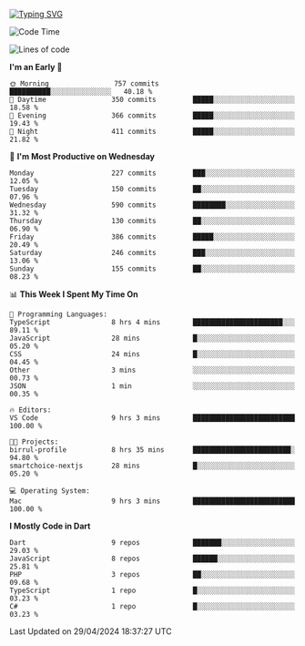 
<a href="https://git.io/typing-svg"><img src="https://readme-typing-svg.demolab.com?font=Source+Code+Pro&pause=1000&random=false&width=435&lines=Hey+%F0%9F%A5%B6+iam+Yaskraz" alt="Typing SVG" /></a>
<!--START_SECTION:waka-->
![Code Time](http://img.shields.io/badge/Code%20Time-237%20hrs%2016%20mins-blue)

![Lines of code](https://img.shields.io/badge/From%20Hello%20World%20I%27ve%20Written-703.8%20thousand%20lines%20of%20code-blue)

**I'm an Early 🐤** 

```text
🌞 Morning                757 commits         ██████████░░░░░░░░░░░░░░░   40.18 % 
🌆 Daytime                350 commits         █████░░░░░░░░░░░░░░░░░░░░   18.58 % 
🌃 Evening                366 commits         █████░░░░░░░░░░░░░░░░░░░░   19.43 % 
🌙 Night                  411 commits         █████░░░░░░░░░░░░░░░░░░░░   21.82 % 
```
📅 **I'm Most Productive on Wednesday** 

```text
Monday                   227 commits         ███░░░░░░░░░░░░░░░░░░░░░░   12.05 % 
Tuesday                  150 commits         ██░░░░░░░░░░░░░░░░░░░░░░░   07.96 % 
Wednesday                590 commits         ████████░░░░░░░░░░░░░░░░░   31.32 % 
Thursday                 130 commits         ██░░░░░░░░░░░░░░░░░░░░░░░   06.90 % 
Friday                   386 commits         █████░░░░░░░░░░░░░░░░░░░░   20.49 % 
Saturday                 246 commits         ███░░░░░░░░░░░░░░░░░░░░░░   13.06 % 
Sunday                   155 commits         ██░░░░░░░░░░░░░░░░░░░░░░░   08.23 % 
```


📊 **This Week I Spent My Time On** 

```text
💬 Programming Languages: 
TypeScript               8 hrs 4 mins        ██████████████████████░░░   89.11 % 
JavaScript               28 mins             █░░░░░░░░░░░░░░░░░░░░░░░░   05.20 % 
CSS                      24 mins             █░░░░░░░░░░░░░░░░░░░░░░░░   04.45 % 
Other                    3 mins              ░░░░░░░░░░░░░░░░░░░░░░░░░   00.73 % 
JSON                     1 min               ░░░░░░░░░░░░░░░░░░░░░░░░░   00.35 % 

🔥 Editors: 
VS Code                  9 hrs 3 mins        █████████████████████████   100.00 % 

🐱‍💻 Projects: 
birrul-profile           8 hrs 35 mins       ████████████████████████░   94.80 % 
smartchoice-nextjs       28 mins             █░░░░░░░░░░░░░░░░░░░░░░░░   05.20 % 

💻 Operating System: 
Mac                      9 hrs 3 mins        █████████████████████████   100.00 % 
```

**I Mostly Code in Dart** 

```text
Dart                     9 repos             ███████░░░░░░░░░░░░░░░░░░   29.03 % 
JavaScript               8 repos             ██████░░░░░░░░░░░░░░░░░░░   25.81 % 
PHP                      3 repos             ██░░░░░░░░░░░░░░░░░░░░░░░   09.68 % 
TypeScript               1 repo              █░░░░░░░░░░░░░░░░░░░░░░░░   03.23 % 
C#                       1 repo              █░░░░░░░░░░░░░░░░░░░░░░░░   03.23 % 
```




 Last Updated on 29/04/2024 18:37:27 UTC
<!--END_SECTION:waka-->
